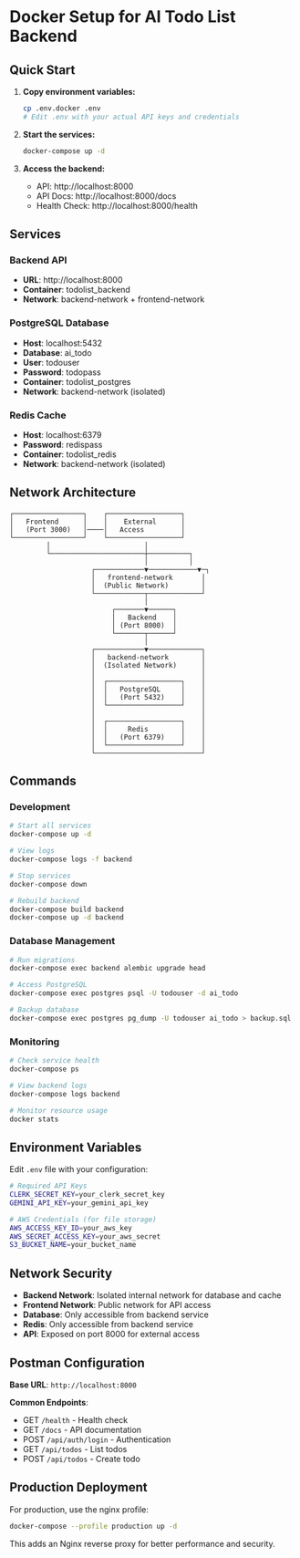 # Docker Setup for AI Todo List Backend

## Quick Start

1. **Copy environment variables:**
   ```bash
   cp .env.docker .env
   # Edit .env with your actual API keys and credentials
   ```

2. **Start the services:**
   ```bash
   docker-compose up -d
   ```

3. **Access the backend:**
   - API: http://localhost:8000
   - API Docs: http://localhost:8000/docs
   - Health Check: http://localhost:8000/health

## Services

### Backend API
- **URL**: http://localhost:8000
- **Container**: todolist_backend
- **Network**: backend-network + frontend-network

### PostgreSQL Database
- **Host**: localhost:5432
- **Database**: ai_todo
- **User**: todouser
- **Password**: todopass
- **Container**: todolist_postgres
- **Network**: backend-network (isolated)

### Redis Cache
- **Host**: localhost:6379
- **Password**: redispass
- **Container**: todolist_redis
- **Network**: backend-network (isolated)

## Network Architecture

```
┌─────────────────┐    ┌──────────────────┐
│   Frontend      │    │    External      │
│   (Port 3000)   │────│   Access         │
└─────────────────┘    └──────────────────┘
         │                       │
         └───────────────────────┼──────────┐
                                 │          │
                    ┌────────────▼────────────▼─┐
                    │   frontend-network       │
                    │  (Public Network)        │
                    └────────────┬─────────────┘
                                 │
                         ┌───────▼──────┐
                         │   Backend    │
                         │ (Port 8000)  │
                         └───────┬──────┘
                                 │
                    ┌────────────▼─────────────┐
                    │   backend-network        │
                    │  (Isolated Network)      │
                    │                          │
                    │  ┌──────────────────┐    │
                    │  │   PostgreSQL     │    │
                    │  │   (Port 5432)    │    │
                    │  └──────────────────┘    │
                    │                          │
                    │  ┌──────────────────┐    │
                    │  │     Redis        │    │
                    │  │   (Port 6379)    │    │
                    │  └──────────────────┘    │
                    └──────────────────────────┘
```

## Commands

### Development
```bash
# Start all services
docker-compose up -d

# View logs
docker-compose logs -f backend

# Stop services
docker-compose down

# Rebuild backend
docker-compose build backend
docker-compose up -d backend
```

### Database Management
```bash
# Run migrations
docker-compose exec backend alembic upgrade head

# Access PostgreSQL
docker-compose exec postgres psql -U todouser -d ai_todo

# Backup database
docker-compose exec postgres pg_dump -U todouser ai_todo > backup.sql
```

### Monitoring
```bash
# Check service health
docker-compose ps

# View backend logs
docker-compose logs backend

# Monitor resource usage
docker stats
```

## Environment Variables

Edit `.env` file with your configuration:

```bash
# Required API Keys
CLERK_SECRET_KEY=your_clerk_secret_key
GEMINI_API_KEY=your_gemini_api_key

# AWS Credentials (for file storage)
AWS_ACCESS_KEY_ID=your_aws_key
AWS_SECRET_ACCESS_KEY=your_aws_secret
S3_BUCKET_NAME=your_bucket_name
```

## Network Security

- **Backend Network**: Isolated internal network for database and cache
- **Frontend Network**: Public network for API access
- **Database**: Only accessible from backend service
- **Redis**: Only accessible from backend service
- **API**: Exposed on port 8000 for external access

## Postman Configuration

**Base URL**: `http://localhost:8000`

**Common Endpoints**:
- GET `/health` - Health check
- GET `/docs` - API documentation
- POST `/api/auth/login` - Authentication
- GET `/api/todos` - List todos
- POST `/api/todos` - Create todo

## Production Deployment

For production, use the nginx profile:

```bash
docker-compose --profile production up -d
```

This adds an Nginx reverse proxy for better performance and security.